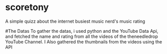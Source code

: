 # scoretony
A simple quizz about the internet busiest music nerd's music rating

#The Datas
To gather the datas, i used python and the YouTube Data Api, and fetched the name and rating from all the videos of the 
theneedledrop YouTube Channel.
I Also gathered the thumbnails from the videos using the API

